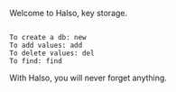 Welcome to Halso, key storage.
```

To create a db: new
To add values: add
To delete values: del
To find: find
```
With Halso, you will never forget anything.